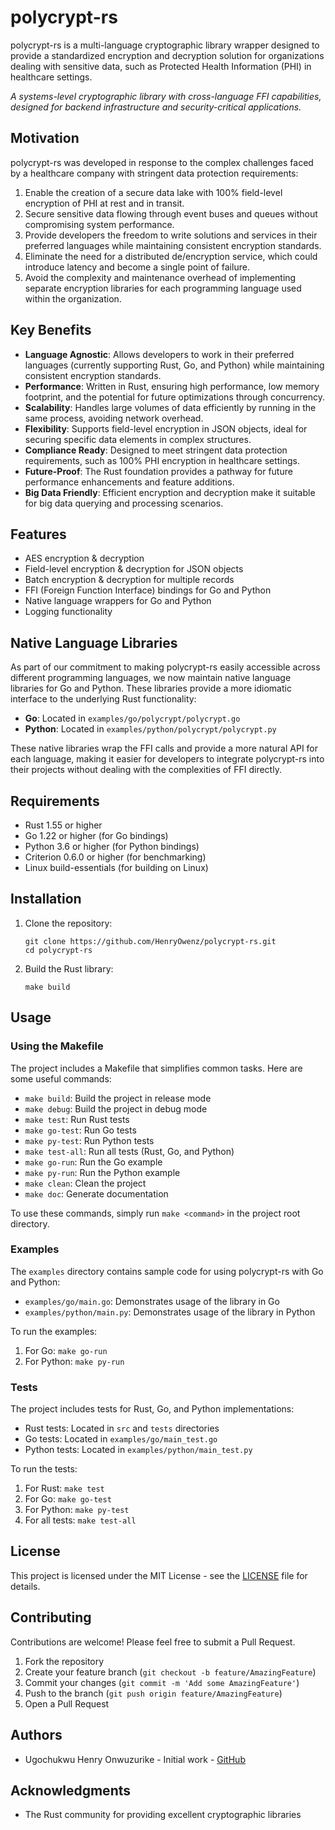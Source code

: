 # polycrypt-rs

polycrypt-rs is a multi-language cryptographic library wrapper designed to provide a standardized encryption and decryption solution for organizations dealing with sensitive data, such as Protected Health Information (PHI) in healthcare settings.

*A systems-level cryptographic library with cross-language FFI capabilities, designed for backend infrastructure and security-critical applications.*

## Motivation

polycrypt-rs was developed in response to the complex challenges faced by a healthcare company with stringent data protection requirements:

1. Enable the creation of a secure data lake with 100% field-level encryption of PHI at rest and in transit.
2. Secure sensitive data flowing through event buses and queues without compromising system performance.
3. Provide developers the freedom to write solutions and services in their preferred languages while maintaining consistent encryption standards.
4. Eliminate the need for a distributed de/encryption service, which could introduce latency and become a single point of failure.
5. Avoid the complexity and maintenance overhead of implementing separate encryption libraries for each programming language used within the organization.

## Key Benefits

- **Language Agnostic**: Allows developers to work in their preferred languages (currently supporting Rust, Go, and Python) while maintaining consistent encryption standards.
- **Performance**: Written in Rust, ensuring high performance, low memory footprint, and the potential for future optimizations through concurrency.
- **Scalability**: Handles large volumes of data efficiently by running in the same process, avoiding network overhead.
- **Flexibility**: Supports field-level encryption in JSON objects, ideal for securing specific data elements in complex structures.
- **Compliance Ready**: Designed to meet stringent data protection requirements, such as 100% PHI encryption in healthcare settings.
- **Future-Proof**: The Rust foundation provides a pathway for future performance enhancements and feature additions.
- **Big Data Friendly**: Efficient encryption and decryption make it suitable for big data querying and processing scenarios.

## Features

- AES encryption & decryption
- Field-level encryption & decryption for JSON objects
- Batch encryption & decryption for multiple records
- FFI (Foreign Function Interface) bindings for Go and Python
- Native language wrappers for Go and Python
- Logging functionality

## Native Language Libraries

As part of our commitment to making polycrypt-rs easily accessible across different programming languages, we now maintain native language libraries for Go and Python. These libraries provide a more idiomatic interface to the underlying Rust functionality:

- **Go**: Located in `examples/go/polycrypt/polycrypt.go`
- **Python**: Located in `examples/python/polycrypt/polycrypt.py`

These native libraries wrap the FFI calls and provide a more natural API for each language, making it easier for developers to integrate polycrypt-rs into their projects without dealing with the complexities of FFI directly.

## Requirements

- Rust 1.55 or higher
- Go 1.22 or higher (for Go bindings)
- Python 3.6 or higher (for Python bindings)
- Criterion 0.6.0 or higher (for benchmarking)
- Linux build-essentials (for building on Linux)

## Installation

1. Clone the repository:
   ```
   git clone https://github.com/HenryOwenz/polycrypt-rs.git
   cd polycrypt-rs
   ```

2. Build the Rust library:
   ```
   make build
   ```

## Usage

### Using the Makefile

The project includes a Makefile that simplifies common tasks. Here are some useful commands:

- `make build`: Build the project in release mode
- `make debug`: Build the project in debug mode
- `make test`: Run Rust tests
- `make go-test`: Run Go tests
- `make py-test`: Run Python tests
- `make test-all`: Run all tests (Rust, Go, and Python)
- `make go-run`: Run the Go example
- `make py-run`: Run the Python example
- `make clean`: Clean the project
- `make doc`: Generate documentation

To use these commands, simply run `make <command>` in the project root directory.

### Examples

The `examples` directory contains sample code for using polycrypt-rs with Go and Python:

- `examples/go/main.go`: Demonstrates usage of the library in Go
- `examples/python/main.py`: Demonstrates usage of the library in Python

To run the examples:

1. For Go: `make go-run`
2. For Python: `make py-run`

### Tests

The project includes tests for Rust, Go, and Python implementations:

- Rust tests: Located in `src` and `tests` directories
- Go tests: Located in `examples/go/main_test.go`
- Python tests: Located in `examples/python/main_test.py`

To run the tests:

1. For Rust: `make test`
2. For Go: `make go-test`
3. For Python: `make py-test`
4. For all tests: `make test-all`

## License

This project is licensed under the MIT License - see the [LICENSE](LICENSE) file for details.

## Contributing

Contributions are welcome! Please feel free to submit a Pull Request.

1. Fork the repository
2. Create your feature branch (`git checkout -b feature/AmazingFeature`)
3. Commit your changes (`git commit -m 'Add some AmazingFeature'`)
4. Push to the branch (`git push origin feature/AmazingFeature`)
5. Open a Pull Request

## Authors

- Ugochukwu Henry Onwuzurike - Initial work - [GitHub](https://github.com/HenryOwenz)

## Acknowledgments

- The Rust community for providing excellent cryptographic libraries
